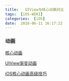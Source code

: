 ```yaml
---
title:   UIView与核心动画对比 
tags:  [iOS-WIKI]
categories:  [iOS]
date:  2018-06-11 16:17:22
---
```


### 动画


[核心动画](https://lianshumin.gitbooks.io/ocnotesii/content/03-UI进阶/11-核心动画.html)


[UIView渐变动画](https://lianshumin.gitbooks.io/ocnotesii/content/03-UI进阶/iOS动画篇-1-UIView渐变动画.html)

[iOS核心动画高级技巧](https://www.kancloud.cn/manual/ios/97760)
